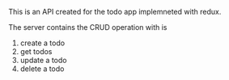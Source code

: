 This is an API created for the todo app implemneted with redux.

The server contains the CRUD operation with is 
1. create a todo
2. get todos
3. update a todo
4. delete a todo